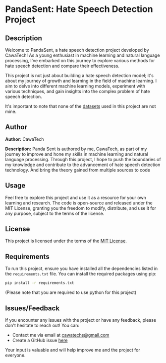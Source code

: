 # PandaSent: Hate Speech Detection Project

## Description

Welcome to PandaSent, a hate speech detection project developed by CawaTech! As a young enthusiast in machine learning and natural language processing, I've embarked on this journey to explore various methods for hate speech detection and compare their effectiveness.

This project is not just about building a hate speech detection model; it's about my journey of growth and learning in the field of machine learning. I aim to delve into different machine learning models, experiment with various techniques, and gain insights into the complex problem of hate speech detection.

It's important to note that none of the [datasets]((Datasets.MD)) used in this project are not mine.  

## Author

**Author:** CawaTech

**Description:** Panda Sent is authored by me, CawaTech, as part of my journey to improve and hone my skills in machine learning and natural language processing. Through this project, I hope to push the boundaries of my knowledge and contribute to the advancement of hate speech detection technology. And bring the theory gained from multiple sources to code 

## Usage

Feel free to explore this project and use it as a resource for your own learning and research. The code is open-source and released under the MIT License, granting you the freedom to modify, distribute, and use it for any purpose, subject to the terms of the license.

## License

This project is licensed under the terms of the [MIT License](LICENSE.MD).

## Requirements
To run this project, ensure you have installed all the dependencies listed in the `requirements.txt` file. You can install the required packages using pip:

```bash
pip install -r requirements.txt
```
(Please note that you are required to use python  for this project)


## Issues/Feedback

If you encounter any issues with the project or have any feedback, please don't hesitate to reach out! You can:
- Contact me via email at [cawatechs@gmail.com](mailto:cawatechs@gmail.com)
- Create a GitHub issue [here](https://github.com/carlwa13/PandaSent/issues)

Your input is valuable and will help improve me and the project for everyone.